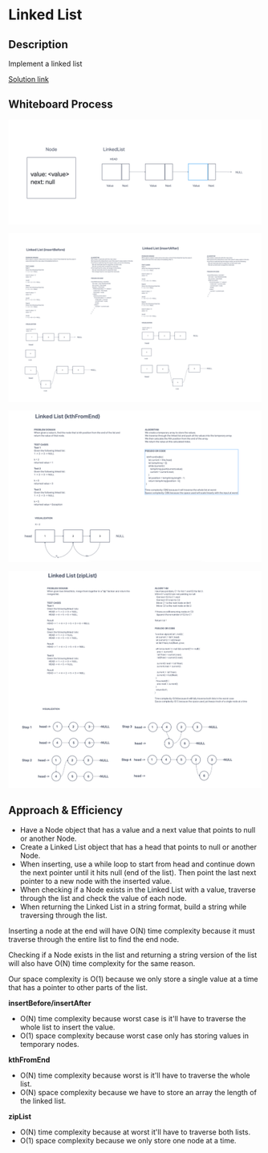 # Linked List
## Description
Implement a linked list

[Solution link](./index.js)

## Whiteboard Process
![image](./Whiteboard.png)

![image](./Whiteboard2.png)

![image](./Whiteboard3.png)

![image](./Whiteboard4.png)

## Approach & Efficiency
* Have a Node object that has a value and a next value that points to null or another Node.
* Create a Linked List object that has a head that points to null or another Node.
* When inserting, use a while loop to start from head and continue down the next pointer until it hits null (end of the list). Then point the last next pointer to a new node with the inserted value.
* When checking if a Node exists in the Linked List with a value, traverse through the list and check the value of each node.
* When returning the Linked List in a string format, build a string while traversing through the list.

Inserting a node at the end will have O(N) time complexity because it must traverse through the entire list to find the end node.

Checking if a Node exists in the list and returning a string version of the list will also have O(N) time complexity for the same reason.

Our space complexity is O(1) because we only store a single value at a time that has a pointer to other parts of the list.

**insertBefore/insertAfter**
* O(N) time complexity because worst case is it'll have to traverse the whole list to insert the value.
* O(1) space complexity because worst case only has storing values in temporary nodes.

**kthFromEnd**
* O(N) time complexity because worst is it'll have to traverse the whole list.
* O(N) space complexity because we have to store an array the length of the linked list.

**zipList**
* O(N) time complexity because at worst it'll have to traverse both lists.
* O(1) space complexity because we only store one node at a time.
